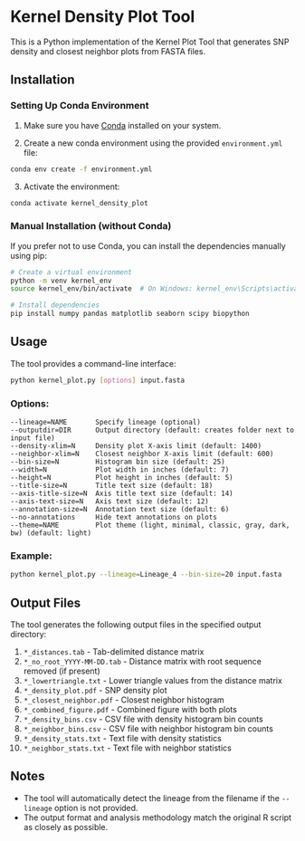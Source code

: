 # Kernel Density Plot Tool

This is a Python implementation of the Kernel Plot Tool that generates SNP density and closest neighbor plots from FASTA files.

## Installation

### Setting Up Conda Environment

1. Make sure you have [Conda](https://docs.conda.io/en/latest/miniconda.html) installed on your system.

2. Create a new conda environment using the provided `environment.yml` file:

```bash
conda env create -f environment.yml
```

3. Activate the environment:

```bash
conda activate kernel_density_plot
```

### Manual Installation (without Conda)

If you prefer not to use Conda, you can install the dependencies manually using pip:

```bash
# Create a virtual environment
python -m venv kernel_env
source kernel_env/bin/activate  # On Windows: kernel_env\Scripts\activate

# Install dependencies
pip install numpy pandas matplotlib seaborn scipy biopython
```

## Usage

The tool provides a command-line interface:

```bash
python kernel_plot.py [options] input.fasta
```

### Options:

```
--lineage=NAME       Specify lineage (optional)
--outputdir=DIR      Output directory (default: creates folder next to input file)
--density-xlim=N     Density plot X-axis limit (default: 1400)
--neighbor-xlim=N    Closest neighbor X-axis limit (default: 600)
--bin-size=N         Histogram bin size (default: 25)
--width=N            Plot width in inches (default: 7)
--height=N           Plot height in inches (default: 5)
--title-size=N       Title text size (default: 18)
--axis-title-size=N  Axis title text size (default: 14)
--axis-text-size=N   Axis text size (default: 12)
--annotation-size=N  Annotation text size (default: 6)
--no-annotations     Hide text annotations on plots
--theme=NAME         Plot theme (light, minimal, classic, gray, dark, bw) (default: light)
```

### Example:

```bash
python kernel_plot.py --lineage=Lineage_4 --bin-size=20 input.fasta
```

## Output Files

The tool generates the following output files in the specified output directory:

1. `*_distances.tab` - Tab-delimited distance matrix
2. `*_no_root_YYYY-MM-DD.tab` - Distance matrix with root sequence removed (if present)
3. `*_lowertriangle.txt` - Lower triangle values from the distance matrix
4. `*_density_plot.pdf` - SNP density plot
5. `*_closest_neighbor.pdf` - Closest neighbor histogram
6. `*_combined_figure.pdf` - Combined figure with both plots
7. `*_density_bins.csv` - CSV file with density histogram bin counts
8. `*_neighbor_bins.csv` - CSV file with neighbor histogram bin counts
9. `*_density_stats.txt` - Text file with density statistics
10. `*_neighbor_stats.txt` - Text file with neighbor statistics

## Notes

- The tool will automatically detect the lineage from the filename if the `--lineage` option is not provided.
- The output format and analysis methodology match the original R script as closely as possible.
